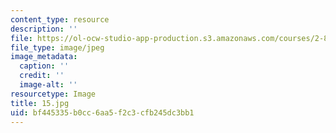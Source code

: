 ```yaml
---
content_type: resource
description: ''
file: https://ol-ocw-studio-app-production.s3.amazonaws.com/courses/2-830j-control-of-manufacturing-processes-sma-6303-spring-2008/bf445335b0cc6aa5f2c3cfb245dc3bb1_15.jpg
file_type: image/jpeg
image_metadata:
  caption: ''
  credit: ''
  image-alt: ''
resourcetype: Image
title: 15.jpg
uid: bf445335-b0cc-6aa5-f2c3-cfb245dc3bb1
---
```

